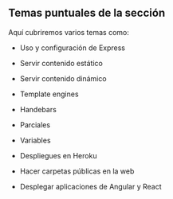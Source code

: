 ## Temas puntuales de la sección


Aquí cubriremos varios temas como: 

- Uso y configuración de Express

- Servir contenido estático

- Servir contenido dinámico

- Template engines

- Handebars

- Parciales

- Variables

- Despliegues en Heroku

- Hacer carpetas públicas en la web

- Desplegar aplicaciones de Angular y React